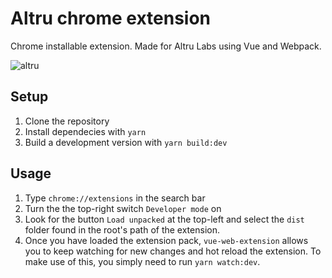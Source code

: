# Altru chrome extension
Chrome installable extension. Made for Altru Labs using Vue and Webpack.

![altru](https://assets.website-files.com/5d71246584d80240ec1470f0/5d71246584d80278e914713b_logo.svg)

## Setup

 1. Clone the repository
 2. Install dependecies with `yarn`
 3. Build a development version with `yarn build:dev`

## Usage
 1. Type `chrome://extensions` in the search bar
 2. Turn the the top-right switch `Developer mode` on
 3. Look for the button `Load unpacked` at the top-left and select the `dist` folder found in the root's path of the extension.
4. Once you have loaded the extension pack, `vue-web-extension` allows you to keep watching for new changes and hot reload the extension. To make use of this, you simply need to run `yarn watch:dev`.
